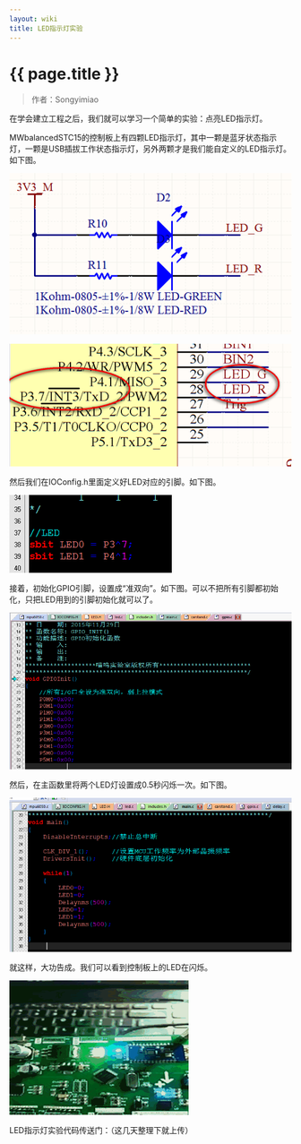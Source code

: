 ```yaml
---
layout: wiki
title: LED指示灯实验
---
```


# {{ page.title }}

> 作者：Songyimiao

在学会建立工程之后，我们就可以学习一个简单的实验：点亮LED指示灯。

MWbalancedSTC15的控制板上有四颗LED指示灯，其中一颗是蓝牙状态指示灯，一颗是USB插拔工作状态指示灯，另外两颗才是我们能自定义的LED指示灯。如下图。

![](/img/wiki/led-01.png)

![](/img/wiki/led-02.png)

然后我们在IOConfig.h里面定义好LED对应的引脚。如下图。

![](/img/wiki/led-03.png)

接着，初始化GPIO引脚，设置成“准双向”。如下图。可以不把所有引脚都初始化，只把LED用到的引脚初始化就可以了。

![](/img/wiki/led-04.png)

然后，在主函数里将两个LED灯设置成0.5秒闪烁一次。如下图。

![](/img/wiki/led-05.png)

就这样，大功告成。我们可以看到控制板上的LED在闪烁。

![](/img/wiki/led-06.gif)

LED指示灯实验代码传送门：（这几天整理下就上传）

